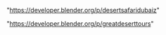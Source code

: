 "https://developer.blender.org/p/desertsafaridubaiz"

 
"https://developer.blender.org/p/greatdeserttours"


 
